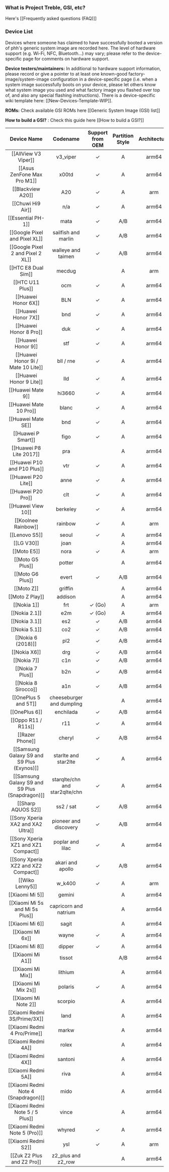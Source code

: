 ### What is Project Treble, GSI, etc?
Here's [[Frequently asked questions (FAQ)]]

### Device List

Devices where someone has claimed to have successfully booted a version of phh's generic system image are recorded here.  The level of hardware support (e.g. Wi-Fi, NFC, Bluetooth...) may vary; please refer to the device-specific page for comments on hardware support.

**Device testers/maintainers:**  In additional to hardware support information, please record or give a pointer to at least one known-good factory-image/system-image configuration in a device-specific page (i.e. when a system image successfully boots on your device, please let others know what system image you used and what factory image you flashed over top of, and also any special flashing instructions).  There is a device-specific wiki template here:  [[New-Devices-Template-WIP]].

**ROMs:** Check available GSI ROMs here [[Generic System Image (GSI) list]]

**How to build a GSI?** : Check this guide here [[How to build a GSI?]]

|Device Name|Codename|Support from OEM|Partition Style|Architecture|
|:-:|:-:|:-:|:-:|:-:|
|[[AllView V3 Viper]]|v3_viper|✓|A|arm64|
|[[Asus ZenFone Max Pro M1]]|x00td|✓|A|arm64|
|[[Blackview A20]]|A20|✓|A|arm|
|[[Chuwi Hi9 Air]]|n/a|✓|A|arm64|
|[[Essential PH-1]]|mata|✓|A/B|arm64|
|[[Google Pixel and Pixel XL]]|sailfish and marlin|✓|A/B|arm64|
|[[Google Pixel 2 and Pixel 2 XL]]|walleye and taimen|✓|A/B|arm64|
|[[HTC E8 Dual Sim]]|mecdug||A|arm|
|[[HTC U11 Plus]]|ocm|✓|A|arm64|
|[[Huawei Honor 6X]]|BLN|✓|A|arm64|
|[[Huawei Honor 7X]]|bnd|✓|A|arm64|
|[[Huawei Honor 8 Pro]]|duk|✓|A|arm64|
|[[Huawei Honor 9]]|stf|✓|A|arm64|
|[[Huawei Honor 9i / Mate 10 Lite]]|bll / rne|✓|A|arm64|
|[[Huawei Honor 9 Lite]]|lld|✓|A|arm64|
|[[Huawei Mate 9]]|hi3660|✓|A|arm64|
|[[Huawei Mate 10 Pro]]|blanc|✓|A|arm64|
|[[Huawei Mate SE]]|bnd|✓|A|arm64|
|[[Huawei P Smart]]|figo|✓|A|arm64|
|[[Huawei P8 Lite 2017]]|pra||A|arm64|
|[[Huawei P10 and P10 Plus]]|vtr|✓|A|arm64|
|[[Huawei P20 Lite]]|anne|✓|A|arm64|
|[[Huawei P20 Pro]]|clt|✓|A|arm64|
|[[Huawei View 10]]|berkeley|✓|A|arm64|
|[[Koolnee Rainbow]]|rainbow|✓|A|arm|
|[[Lenovo S5]]|seoul|✓|A|arm64|
|[[LG V30]]|joan||A|arm64|
|[[Moto E5]]|nora|✓|A|arm|
|[[Moto G5 Plus]]|potter||A|arm64|
|[[Moto G6 Plus]]|evert|✓|A/B|arm64|
|[[Moto Z]]|griffin||A|arm64|
|[[Moto Z Play]]|addison||A|arm64|
|[[Nokia 1]]|frt|✓ (Go)|A|arm|
|[[Nokia 2.1]]|e2m|✓ (Go)|A|arm64|
|[[Nokia 3.1]]|es2|✓|A/B|arm64|
|[[Nokia 5.1]]|co2|✓|A/B|arm64|
|[[Nokia 6 (2018)]]|pl2|✓|A/B|arm64|
|[[Nokia X6]]|drg|✓|A/B|arm64|
|[[Nokia 7]]|c1n|✓|A/B|arm64|
|[[Nokia 7 Plus]]|b2n|✓|A/B|arm64|
|[[Nokia 8 Sirocco]]|a1n|✓|A/B|arm64|
|[[OnePlus 5 and 5T]]|cheeseburger and dumpling||A|arm64|
|[[OnePlus 6]]|enchilada|✓|A/B|arm64|
|[[Oppo R11 / R11s]]|r11|✓|A|arm64|
|[[Razer Phone]]|cheryl|✓|A/B|arm64|
|[[Samsung Galaxy S9 and S9 Plus (Exynos)]]|starlte and star2lte|✓|A|arm64|
|[[Samsung Galaxy S9 and S9 Plus (Snapdragon)]]|starqlte/chn and star2qlte/chn|✓|A|arm64|
|[[Sharp AQUOS S2]]|ss2 / sat|✓|A/B|arm64|
|[[Sony Xperia XA2 and XA2 Ultra]]|pioneer and discovery|✓|A/B|arm64|
|[[Sony Xperia XZ1 and XZ1 Compact]]|poplar and lilac|✓|A|arm64|
|[[Sony Xperia XZ2 and XZ2 Compact]]|akari and apollo|✓|A/B|arm64|
|[[Wiko Lenny5]]|w_k400|✓|A|arm|
|[[Xiaomi Mi 5]]|gemini||A|arm64|
|[[Xiaomi Mi 5s and Mi 5s Plus]]|capricorn and natrium||A|arm64|
|[[Xiaomi Mi 6]]|sagit||A|arm64|
|[[Xiaomi Mi 6x]]|wayne|✓|A|arm64|
|[[Xiaomi Mi 8]]|dipper|✓|A|arm64|
|[[Xiaomi Mi A1]]|tissot||A/B|arm64|
|[[Xiaomi Mi Mix]]|lithium||A|arm64|
|[[Xiaomi Mi Mix 2s]]|polaris|✓|A|arm64|
|[[Xiaomi Mi Note 2]]|scorpio||A|arm64|
|[[Xiaomi Redmi 3S/Prime/3X]]|land||A|arm64|
|[[Xiaomi Redmi 4 Pro/Prime]]|markw||A|arm64|
|[[Xiaomi Redmi 4A]]|rolex||A|arm64|
|[[Xiaomi Redmi 4X]]|santoni||A|arm64|
|[[Xiaomi Redmi 5A]]|riva||A|arm64|
|[[Xiaomi Redmi Note 4 (Snapdragon)]]|mido||A|arm64|
|[[Xiaomi Redmi Note 5 / 5 Plus]]|vince||A|arm64|
|[[Xiaomi Redmi Note 5 (Pro)]]|whyred|✓|A|arm64|
|[[Xiaomi Redmi S2]]|ysl|✓|A|arm|
|[[Zuk Z2 Plus and Z2 Pro]]|z2_plus and z2_row||A|arm64|